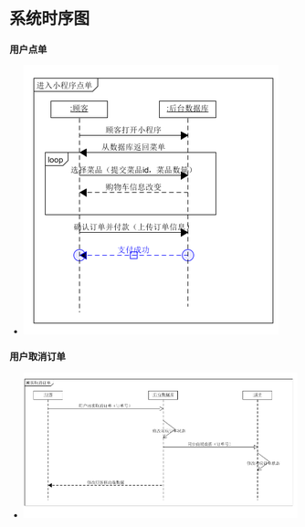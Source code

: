 # 系统时序图

### 用户点单

- ![用户点单](https://github.com/preorderingmenugroup/SYSU-preordering_menu/blob/master/document/SystemSequenceDiagrams/makeorder.PNG?raw=true)

### 用户取消订单  

- ![用户取消订单](https://github.com/preorderingmenugroup/SYSU-preordering_menu/blob/master/document/SystemSequenceDiagrams/change.PNG?raw=true)
